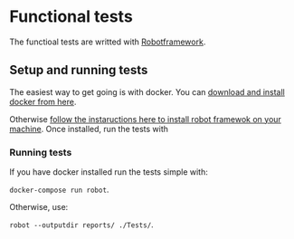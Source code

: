Functional tests
================

The functioal tests are writted with [Robotframework](http://robotframework.org).

## Setup and running tests

The easiest way to get going is with docker. You can [download and install docker from here](https://www.docker.com/get-started). 

Otherwise [follow the instaructions here to install robot framewok on your machine](https://github.com/robotframework/robotframework/blob/master/INSTALL.rst). Once installed, run the tests with 

### Running tests

If you have docker installed run the tests simple with:

`docker-compose run robot`.

Otherwise, use: 

`robot --outputdir reports/ ./Tests/`. 

